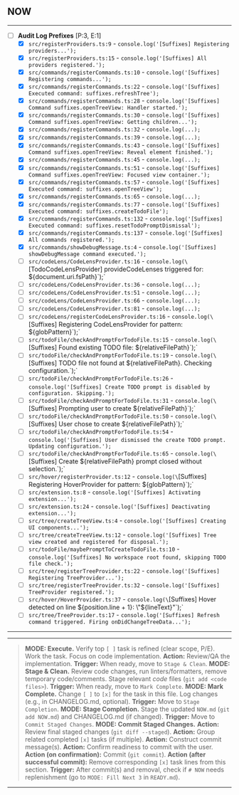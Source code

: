 ## NOW

---

- [ ] **Audit Log Prefixes** [P:3, E:1]
  - [x] `src/registerProviders.ts:9` - `console.log('[Suffixes] Registering providers...');`
  - [x] `src/registerProviders.ts:15` - `console.log('[Suffixes] All providers registered.');`
  - [x] `src/commands/registerCommands.ts:10` - `console.log('[Suffixes] Registering commands...');`
  - [x] `src/commands/registerCommands.ts:22` - `console.log('[Suffixes] Executed command: suffixes.refreshTree');`
  - [x] `src/commands/registerCommands.ts:28` - `console.log('[Suffixes] Command suffixes.openTreeView: Handler started.');`
  - [x] `src/commands/registerCommands.ts:30` - `console.log('[Suffixes] Command suffixes.openTreeView: Getting children...');`
  - [x] `src/commands/registerCommands.ts:32` - `console.log(...);`
  - [x] `src/commands/registerCommands.ts:39` - `console.log(...);`
  - [x] `src/commands/registerCommands.ts:43` - `console.log('[Suffixes] Command suffixes.openTreeView: Reveal element finished.');`
  - [x] `src/commands/registerCommands.ts:45` - `console.log(...);`
  - [x] `src/commands/registerCommands.ts:51` - `console.log('[Suffixes] Command suffixes.openTreeView: Focused view container.');`
  - [x] `src/commands/registerCommands.ts:57` - `console.log('[Suffixes] Executed command: suffixes.openTreeView');`
  - [x] `src/commands/registerCommands.ts:65` - `console.log(...);`
  - [x] `src/commands/registerCommands.ts:77` - `console.log('[Suffixes] Executed command: suffixes.createTodoFile');`
  - [x] `src/commands/registerCommands.ts:132` - `console.log('[Suffixes] Executed command: suffixes.resetTodoPromptDismissal');`
  - [x] `src/commands/registerCommands.ts:137` - `console.log('[Suffixes] All commands registered.');`
  - [x] `src/commands/showDebugMessage.ts:4` - `console.log('[Suffixes] showDebugMessage command executed.');`
  - [ ] `src/codeLens/CodeLensProvider.ts:16` - `console.log(\`[TodoCodeLensProvider] provideCodeLenses triggered for: ${document.uri.fsPath}\`);`
  - [ ] `src/codeLens/CodeLensProvider.ts:36` - `console.log(...);`
  - [ ] `src/codeLens/CodeLensProvider.ts:51` - `console.log(...);`
  - [ ] `src/codeLens/CodeLensProvider.ts:66` - `console.log(...);`
  - [ ] `src/codeLens/CodeLensProvider.ts:81` - `console.log(...);`
  - [ ] `src/codeLens/registerCodeLensProvider.ts:16` - `console.log(\`[Suffixes] Registering CodeLensProvider for pattern: ${globPattern}\`);`
  - [ ] `src/todoFile/checkAndPromptForTodoFile.ts:15` - `console.log(\`[Suffixes] Found existing TODO file: ${relativeFilePath}\`);`
  - [ ] `src/todoFile/checkAndPromptForTodoFile.ts:19` - `console.log(\`[Suffixes] TODO file not found at ${relativeFilePath}. Checking configuration.\`);`
  - [ ] `src/todoFile/checkAndPromptForTodoFile.ts:26` - `console.log('[Suffixes] Create TODO prompt is disabled by configuration. Skipping.');`
  - [ ] `src/todoFile/checkAndPromptForTodoFile.ts:31` - `console.log(\`[Suffixes] Prompting user to create ${relativeFilePath}\`);`
  - [ ] `src/todoFile/checkAndPromptForTodoFile.ts:50` - `console.log(\`[Suffixes] User chose to create ${relativeFilePath}\`);`
  - [ ] `src/todoFile/checkAndPromptForTodoFile.ts:54` - `console.log('[Suffixes] User dismissed the create TODO prompt. Updating configuration.');`
  - [ ] `src/todoFile/checkAndPromptForTodoFile.ts:65` - `console.log(\`[Suffixes] Create ${relativeFilePath} prompt closed without selection.\`);`
  - [ ] `src/hover/registerProvider.ts:12` - `console.log(\`[Suffixes] Registering HoverProvider for pattern: ${globPattern}\`);`
  - [ ] `src/extension.ts:8` - `console.log('[Suffixes] Activating extension...');`
  - [ ] `src/extension.ts:24` - `console.log('[Suffixes] Deactivating extension...');`
  - [ ] `src/tree/createTreeView.ts:4` - `console.log('[Suffixes] Creating UI components...');`
  - [ ] `src/tree/createTreeView.ts:12` - `console.log('[Suffixes] Tree view created and registered for disposal.');`
  - [ ] `src/todoFile/maybePromptToCreateTodoFile.ts:10` - `console.log('[Suffixes] No workspace root found, skipping TODO file check.');`
  - [ ] `src/tree/registerTreeProvider.ts:22` - `console.log('[Suffixes] Registering TreeProvider...');`
  - [ ] `src/tree/registerTreeProvider.ts:32` - `console.log('[Suffixes] TreeProvider registered.');`
  - [ ] `src/hover/HoverProvider.ts:37` - `console.log(\`[Suffixes] Hover detected on line ${position.line + 1}: \"${lineText}\"\`);`
  - [ ] `src/tree/TreeProvider.ts:17` - `console.log('[Suffixes] Refresh command triggered. Firing onDidChangeTreeData...');`

---

<!--













Modes below









-->

---

> **MODE: Execute.** Verify top `[ ]` task is refined (clear scope, P/E). Work the task. Focus on code implementation. **Action:** Review/QA the implementation. **Trigger:** When ready, move to `Stage & Clean`.
> **MODE: Stage & Clean.** Review code changes, run linters/formatters, remove temporary code/comments. Stage relevant _code_ files (`git add <code files>`). **Trigger:** When ready, move to `Mark Complete`.
> **MODE: Mark Complete.** Change `[ ]` to `[x]` for the task in this file. Log changes (e.g., in CHANGELOG.md, optional). **Trigger:** Move to `Stage Completion`.
> **MODE: Stage Completion.** Stage the updated `NOW.md` (`git add NOW.md`) and CHANGELOG.md (if changed). **Trigger:** Move to `Commit Staged Changes`.
> **MODE: Commit Staged Changes.** **Action:** Review final staged changes (`git diff --staged`). **Action:** Group related completed `[x]` tasks (if multiple). **Action:** Construct commit message(s). **Action:** Confirm readiness to commit with the user. **Action (on confirmation):** Commit (`git commit`). **Action (after successful commit):** Remove corresponding `[x]` task lines from this section. **Trigger:** After commit(s) and removal, check if `# NOW` needs replenishment (go to `MODE: Fill Next 3` in `READY.md`).

---
